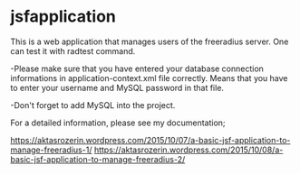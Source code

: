 # jsfapplication

This is a web application that manages users of the freeradius server. One can test it with radtest command. 

-Please make sure that you have entered your database connection informations in application-context.xml file correctly. Means that you have to enter your username and MySQL password in that file. 

-Don't forget to add MySQL into the project. 

For a detailed information, please see my documentation;

https://aktasrozerin.wordpress.com/2015/10/07/a-basic-jsf-application-to-manage-freeradius-1/
https://aktasrozerin.wordpress.com/2015/10/08/a-basic-jsf-application-to-manage-freeradius-2/


